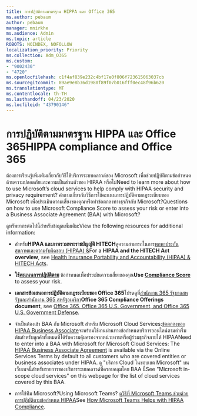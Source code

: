 ```yaml
---
title: การปฏิบัติตามมาตรฐาน HIPPA และ Office 365
ms.author: pebaum
author: pebaum
manager: mnirkhe
ms.audience: Admin
ms.topic: article
ROBOTS: NOINDEX, NOFOLLOW
localization_priority: Priority
ms.collection: Adm_O365
ms.custom:
- "9002430"
- "4720"
ms.openlocfilehash: c1f4af839e232c4bf17e0f806f723615063037cb
ms.sourcegitcommit: 89ae9e8b36d1980f89f07b016fff0ec48f96b620
ms.translationtype: MT
ms.contentlocale: th-TH
ms.lasthandoff: 04/23/2020
ms.locfileid: "43790146"
---
```

# <a name="hippa-compliance-and-office-365"></a><span data-ttu-id="ab702-102">การปฏิบัติตามมาตรฐาน HIPPA และ Office 365</span><span class="sxs-lookup"><span data-stu-id="ab702-102">HIPPA compliance and Office 365</span></span>

<span data-ttu-id="ab702-103">ต้องการเรียนรู้เพิ่มเติมเกี่ยวกับวิธีใช้บริการระบบคลาวด์ของ Microsoft เพื่อช่วยปฏิบัติตามข้อกําหนดด้านความปลอดภัยและความเป็นส่วนตัวของ HIPAA หรือไม่</span><span class="sxs-lookup"><span data-stu-id="ab702-103">Need to learn more about how to use Microsoft’s cloud services to help comply with HIPAA security and privacy requirement?</span></span>  <span data-ttu-id="ab702-104">คําถามเกี่ยวกับวิธีการใช้คะแนนการปฏิบัติตามกฎระเบียบของ Microsoft เพื่อประเมินความเสี่ยงของคุณหรือทําข้อตกลงทางธุรกิจกับ Microsoft?</span><span class="sxs-lookup"><span data-stu-id="ab702-104">Questions on how to use Microsoft Compliance Score to assess your risk or enter into a Business Associate Agreement (BAA) with Microsoft?</span></span>  

<span data-ttu-id="ab702-105">ดูทรัพยากรต่อไปนี้สําหรับข้อมูลเพิ่มเติม:</span><span class="sxs-lookup"><span data-stu-id="ab702-105">View the following resources for additional information:</span></span>

- <span data-ttu-id="ab702-106">สําหรับ**HIPAA และภาพรวมพระราชบัญญัติ HITECH**ดูความสามารถในการ[พกพาประกันสุขภาพและความรับผิดชอบ (HIPAA) &](https://docs.microsoft.com/microsoft-365/compliance/offering-hipaa-hitech?view=o365-worldwide)</span><span class="sxs-lookup"><span data-stu-id="ab702-106">For a **HIPAA and the HITECH Act overview**, see [Health Insurance Portability and Accountability (HIPAA) & HITECH Acts](https://docs.microsoft.com/microsoft-365/compliance/offering-hipaa-hitech?view=o365-worldwide).</span></span>

- <span data-ttu-id="ab702-107">**ใช้[คะแนนการปฏิบัติตาม](https://docs.microsoft.com/microsoft-365/compliance/offering-hipaa-hitech?view=o365-worldwide#use-microsoft-compliance-score-to-assess-your-risk)** ข้อกําหนดเพื่อประเมินความเสี่ยงของคุณ</span><span class="sxs-lookup"><span data-stu-id="ab702-107">**Use [Compliance Score](https://docs.microsoft.com/microsoft-365/compliance/offering-hipaa-hitech?view=o365-worldwide#use-microsoft-compliance-score-to-assess-your-risk)** to assess your risk.</span></span>

- <span data-ttu-id="ab702-108">**เอกสารข้อเสนอการปฏิบัติตามกฎระเบียบของ Office 365**โปรดดูที่[สํานักงาน 365 รัฐบาลสหรัฐและสํานักงาน 365 สหรัฐอเมริกา](https://go.microsoft.com/fwlink/p/?LinkID=2077751)</span><span class="sxs-lookup"><span data-stu-id="ab702-108">**Office 365 Compliance Offerings document**, see [Office 365, Office 365 U.S. Government, and Office 365 U.S. Government Defense](https://go.microsoft.com/fwlink/p/?LinkID=2077751).</span></span>

- <span data-ttu-id="ab702-109">จําเป็นต้องเข้า BAA กับ Microsoft สําหรับ Microsoft Cloud Services:[ข้อตกลงของ HIPAA Business Associate](https://aka.ms/BAA)จะพร้อมใช้งานผ่านทางข้อกําหนดบริการออนไลน์ตามค่าเริ่มต้นสําหรับลูกค้าทั้งหมดที่ได้รับความคุ้มครองจากหน่วยงานหรือผู้ร่วมธุรกิจภายใต้ HIPAA</span><span class="sxs-lookup"><span data-stu-id="ab702-109">Need to enter into a BAA with Microsoft for Microsoft Cloud Services: The [HIPAA Business Associate Agreement](https://aka.ms/BAA) is available via the Online Services Terms by default to all customers who are covered entities or business associates under HIPAA.</span></span> <span data-ttu-id="ab702-110">ดู "บริการ Cloud ในขอบเขต Microsoft" บนเว็บเพจนี้สําหรับรายการของบริการระบบคลาวด์ที่ครอบคลุมโดย BAA นี้</span><span class="sxs-lookup"><span data-stu-id="ab702-110">See "Microsoft in-scope cloud services" on this webpage for the list of cloud services covered by this BAA.</span></span>

- <span data-ttu-id="ab702-111">การใช้ทีม Microsoft?</span><span class="sxs-lookup"><span data-stu-id="ab702-111">Using Microsoft Teams?</span></span> <span data-ttu-id="ab702-112">[ดูวิธีที่ Microsoft Teams ช่วยด้วยการปฏิบัติตามข้อกําหนด HIPAA](https://www.microsoft.com/microsoft-365/blog/2019/04/30/white-paper-microsoft-teams-healthcare-providers-hipaa-compliance/)</span><span class="sxs-lookup"><span data-stu-id="ab702-112">See [How Microsoft Teams Helps with HIPAA Compliance](https://www.microsoft.com/microsoft-365/blog/2019/04/30/white-paper-microsoft-teams-healthcare-providers-hipaa-compliance/).</span></span>
